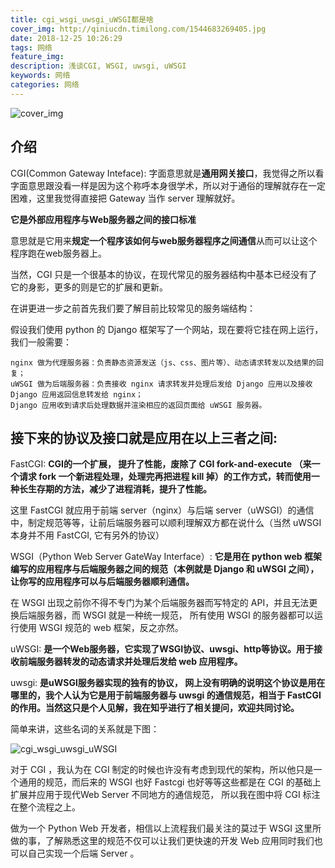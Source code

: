 ```yaml
---
title: cgi_wsgi_uwsgi_uWSGI都是啥
cover_img: http://qiniucdn.timilong.com/1544683269405.jpg
date: 2018-12-25 10:26:29
tags: 网络
feature_img:
description: 浅谈CGI, WSGI, uwsgi, uWSGI
keywords: 网络
categories: 网络
---
```


![cover_img](http://qiniucdn.timilong.com/1544683269405.jpg)

## 介绍
CGI(Common Gateway Inteface): 字面意思就是<b>通用网关接口</b>，我觉得之所以看字面意思跟没看一样是因为这个称呼本身很学术，所以对于通俗的理解就存在一定困难，这里我觉得直接把 Gateway 当作 server 理解就好。

<b>它是外部应用程序与Web服务器之间的接口标准</b>

意思就是它用来<b>规定一个程序该如何与web服务器程序之间通信</b>从而可以让这个程序跑在web服务器上。

当然，CGI 只是一个很基本的协议，在现代常见的服务器结构中基本已经没有了它的身影，更多的则是它的扩展和更新。

在讲更进一步之前首先我们要了解目前比较常见的服务端结构：

假设我们使用 python 的 Django 框架写了一个网站，现在要将它挂在网上运行，我们一般需要：
```
nginx 做为代理服务器：负责静态资源发送（js、css、图片等）、动态请求转发以及结果的回复；
uWSGI 做为后端服务器：负责接收 nginx 请求转发并处理后发给 Django 应用以及接收 Django 应用返回信息转发给 nginx；
Django 应用收到请求后处理数据并渲染相应的返回页面给 uWSGI 服务器。
```

## 接下来的协议及接口就是应用在以上三者之间:

FastCGI: <b>CGI的一个扩展， 提升了性能，废除了 CGI fork-and-execute （来一个请求 fork 一个新进程处理，处理完再把进程 kill 掉）的工作方式，转而使用一种长生存期的方法，减少了进程消耗，提升了性能。</b>

这里 FastCGI 就应用于前端 server（nginx）与后端 server（uWSGI）的通信中，制定规范等等，让前后端服务器可以顺利理解双方都在说什么（当然 uWSGI 本身并不用 FastCGI, 它有另外的协议）

WSGI（Python Web Server GateWay Interface）: <b>它是用在 python web 框架编写的应用程序与后端服务器之间的规范（本例就是 Django 和 uWSGI 之间），让你写的应用程序可以与后端服务器顺利通信。</b>

在 WSGI 出现之前你不得不专门为某个后端服务器而写特定的 API，并且无法更换后端服务器，而 WSGI 就是一种统一规范， 所有使用 WSGI 的服务器都可以运行使用 WSGI 规范的 web 框架，反之亦然。

uWSGI: <b>是一个Web服务器，它实现了WSGI协议、uwsgi、http等协议。用于接收前端服务器转发的动态请求并处理后发给 web 应用程序。</b>

uwsgi: <b>是uWSGI服务器实现的独有的协议， 网上没有明确的说明这个协议是用在哪里的，我个人认为它是用于前端服务器与 uwsgi 的通信规范，相当于 FastCGI的作用。当然这只是个人见解，我在知乎进行了相关提问，欢迎共同讨论。</b>

简单来讲，这些名词的关系就是下图：

![cgi_wsgi_uwsgi_uWSGI](http://qiniucdn.timilong.com/cgi_wsgi_uwsgi_uWSGI.JPEG)

对于 CGI ，我认为在 CGI 制定的时候也许没有考虑到现代的架构，所以他只是一个通用的规范，而后来的 WSGI 也好 Fastcgi 也好等等这些都是在 CGI 的基础上扩展并应用于现代Web Server 不同地方的通信规范， 所以我在图中将 CGI 标注在整个流程之上。

做为一个 Python Web 开发者，相信以上流程我们最关注的莫过于 WSGI 这里所做的事，了解熟悉这里的规范不仅可以让我们更快速的开发 Web 应用同时我们也可以自己实现一个后端 Server 。
